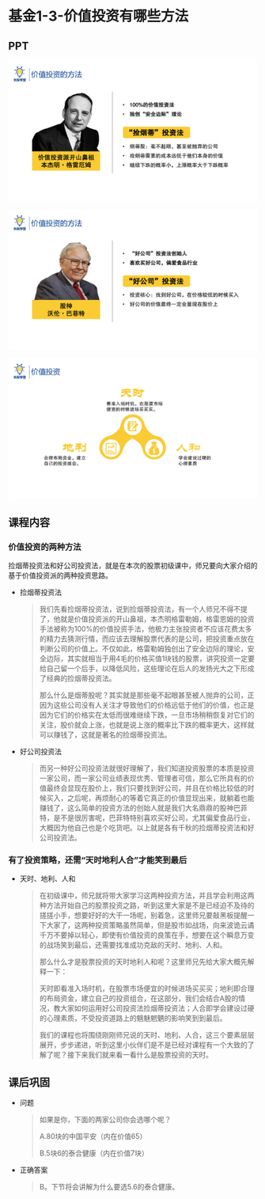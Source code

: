 # 基金1-3-价值投资有哪些方法

<audio src="assets\股初-1.3.mp3"></audio>

## PPT

![课程ppt](assets/1-3-1.jpeg)

![课程ppt](assets/1-3-2.jpeg)

![课程ppt](assets/1-3-3.jpeg)

## 课程内容

### 价值投资的两种方法

捡烟蒂投资法和好公司投资法，就是在本次的股票初级课中，师兄要向大家介绍的基于价值投资派的两种投资思路。

- 捡烟蒂投资法

  > 我们先看捡烟蒂投资法，说到捡烟蒂投资法，有一个人师兄不得不提了，他就是价值投资派的开山鼻祖，本杰明格雷勒姆，格雷恩姆的投资手法被称为100%的价值投资手法，他极力主张投资者不应该花费太多的精力去猜测行情，而应该去理解股票代表的是公司，把投资重点放在判断公司的价值上。不仅如此，格雷勒姆独创出了安全边际的理论，安全边际，其实就相当于用4毛的价格买值1块钱的股票，讲究投资一定要给自己留一个后手，以降低风险，这些理论在后人的发扬光大之下形成了经典的捡烟蒂投资法。
  >
  > 那么什么是烟蒂股呢？其实就是那些毫不起眼甚至被人抛弃的公司，正因为这些公司没有人关注才导致他们的价格远低于他们的价值，也正是因为它们的价格实在太低而很难继续下跌，一旦市场稍稍恢复对它们的关注，股价就会上涨，也就是说上涨的概率比下跌的概率更大，这样就可以赚钱了，这就是著名的捡烟蒂投资法。
  
- 好公司投资法

  > 而另一种好公司投资法就很好理解了，我们知道投资股票的本质是投资一家公司，而一家公司业绩表现优秀、管理者可信，那么它所具有的价值最终会显现在股价上，我们只要找到好公司，并且在价格比较低的时候买入，之后呢，再烦耐心的等着它真正的价值显现出来，就躺着也能赚钱了，这么简单的投资方法的创始人就是我们大名鼎鼎的股神巴菲特，是不是很厉害呢，巴菲特特别喜欢买好公司，尤其偏爱食品行业，大概因为他自己也是个吃货吧。以上就是各有千秋的捡烟蒂投资法和好公司投资法。


### 有了投资策略，还需“天时地利人合”才能笑到最后

- 天时、地利、人和

  > 在初级课中，师兄就将带大家学习这两种投资方法，并且学会利用这两种方法开始自己的股票投资之路，听到这里大家是不是已经迫不及待的搓搓小手，想要好好的大干一场呢，别着急，这里师兄要敲黑板提醒一下大家了，这两种投资策略虽然简单，但是股市如战场，向来波诡云谲千万不要掉以轻心，即使有价值投资的良策在手，想要在这个瞬息万变的战场笑到最后，还需要找准成功克敌的天时、地利、人和。
  >
  > 那么什么才是股票投资的天时地利人和呢？这里师兄先给大家大概先解释一下：
  >
  > 天时即看准入场时机，在股票市场便宜的时候进场买买买；地利即合理的布局资金，建立自己的投资组合，在这部分，我们会结合A股的情况，教大家如何运用好公司投资法捡烟蒂投资法；人合即学会建设过硬的心理素质，不受投资道路上的魑魅魍魉的影响笑到到最后。
  >
  > 我们的课程也将围绕刚刚师兄说的天时、地利、人合，这三个要素层层展开，步步递进，听到这里小伙伴们是不是已经对课程有一个大致的了解了呢？接下来我们就来看一看什么是股票投资的天时。



## 课后巩固

- 问题

  > 如果是你，下面的两家公司你会选哪个呢？
  >
  > A.80块的中国平安（内在价值65）
  >
  > B.5块6的泰合健康（内在价值7块）
  >
  
- 正确答案

  > B。下节将会讲解为什么要选5.6的泰合健康。